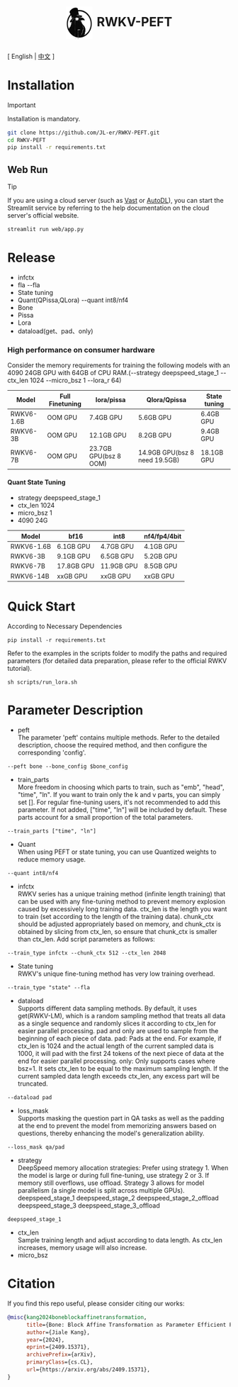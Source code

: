 
<h1 align="center">
  <p><img src="assert/logo.jpg" alt="RWKV-PEFT" width="60px"  style="vertical-align: middle; margin-right: 10px;"/>RWKV-PEFT</p>
</h1>

\[ English | [中文](README_zh.md) \]
# Installation

> [!IMPORTANT]
> Installation is mandatory.

```bash
git clone https://github.com/JL-er/RWKV-PEFT.git
cd RWKV-PEFT
pip install -r requirements.txt
```

## Web Run
> [!TIP]
> If you are using a cloud server (such as [Vast](https://vast.ai/) or [AutoDL](https://www.autodl.com/)), you can start the Streamlit service by referring to the help documentation on the cloud server's official website.

```bash
streamlit run web/app.py
```

# Release
- infctx
- fla --fla
- State tuning
- Quant(QPissa,QLora) --quant int8/nf4
- Bone
- Pissa
- Lora
- dataload(get、pad、only)
### High performance on consumer hardware

Consider the memory requirements for training the following models with an 4090 24GB GPU with 64GB of CPU RAM.(--strategy deepspeed_stage_1 --ctx_len 1024 --micro_bsz 1 --lora_r 64)

|   Model         | Full Finetuning | lora/pissa  | Qlora/Qpissa | State tuning |
| --------- | ---- | ---- | ---- | ---- |
| RWKV6-1.6B | OOM GPU | 7.4GB GPU | 5.6GB GPU | 6.4GB GPU |
| RWKV6-3B | OOM GPU | 12.1GB GPU | 8.2GB GPU | 9.4GB GPU |
| RWKV6-7B | OOM GPU | 23.7GB GPU(bsz 8 OOM) | 14.9GB GPU(bsz 8 need 19.5GB) | 18.1GB GPU |
#### Quant State Tuning
- strategy deepspeed_stage_1
- ctx_len 1024
- micro_bsz 1
- 4090 24G

|   Model         | bf16 | int8  | nf4/fp4/4bit |
| --------- | ---- | ---- | ---- |
| RWKV6-1.6B | 6.1GB GPU | 4.7GB GPU | 4.1GB GPU |
| RWKV6-3B | 9.1GB GPU | 6.5GB GPU | 5.2GB GPU |
| RWKV6-7B | 17.8GB GPU | 11.9GB GPU | 8.5GB GPU |
| RWKV6-14B | xxGB GPU | xxGB GPU | xxGB GPU |
# Quick Start
According to Necessary Dependencies
```
pip install -r requirements.txt
```
Refer to the examples in the scripts folder to modify the paths and required parameters (for detailed data preparation, please refer to the official RWKV tutorial).
```
sh scripts/run_lora.sh
```
# Parameter Description
- peft  
The parameter 'peft' contains multiple methods. Refer to the detailed description, choose the required method, and then configure the corresponding 'config'.
```
--peft bone --bone_config $bone_config
```
- train_parts  
More freedom in choosing which parts to train, such as "emb", "head", "time", "ln". If you want to train only the k and v parts, you can simply set [].
For regular fine-tuning users, it's not recommended to add this parameter. If not added, ["time", "ln"] will be included by default. These parts account for a small proportion of the total parameters.
```
--train_parts ["time", "ln"]
```
- Quant  
When using PEFT or state tuning, you can use Quantized weights to reduce memory usage.
```
--quant int8/nf4
```
- infctx  
RWKV series has a unique training method (infinite length training) that can be used with any fine-tuning method to prevent memory explosion caused by excessively long training data.
ctx_len is the length you want to train (set according to the length of the training data).
chunk_ctx should be adjusted appropriately based on memory, and chunk_ctx is obtained by slicing from ctx_len, so ensure that chunk_ctx is smaller than ctx_len.
Add script parameters as follows:
```
--train_type infctx --chunk_ctx 512 --ctx_len 2048
```
- State tuning  
RWKV's unique fine-tuning method has very low training overhead.
```
--train_type "state" --fla
```
- dataload  
Supports different data sampling methods. By default, it uses get(RWKV-LM), which is a random sampling method that treats all data as a single sequence and randomly slices it according to ctx_len for easier parallel processing.
pad and only are used to sample from the beginning of each piece of data.
pad: Pads at the end. For example, if ctx_len is 1024 and the actual length of the current sampled data is 1000, it will pad with the first 24 tokens of the next piece of data at the end for easier parallel processing.
only: Only supports cases where bsz=1. It sets ctx_len to be equal to the maximum sampling length. If the current sampled data length exceeds ctx_len, any excess part will be truncated.
```
--dataload pad
```
- loss_mask  
Supports masking the question part in QA tasks as well as the padding at the end to prevent the model from memorizing answers based on questions, thereby enhancing the model's generalization ability.
```
--loss_mask qa/pad
```
- strategy  
DeepSpeed memory allocation strategies:
Prefer using strategy 1.
When the model is large or during full fine-tuning, use strategy 2 or 3.
If memory still overflows, use offload.
Strategy 3 allows for model parallelism (a single model is split across multiple GPUs).
deepspeed_stage_1
deepspeed_stage_2
deepspeed_stage_2_offload
deepspeed_stage_3
deepspeed_stage_3_offload
```
deepspeed_stage_1
```
- ctx_len  
Sample training length and adjust according to data length. As ctx_len increases, memory usage will also increase.
- micro_bsz  

# Citation
If you find this repo useful, please consider citing our works:
```bib
@misc{kang2024boneblockaffinetransformation,
      title={Bone: Block Affine Transformation as Parameter Efficient Fine-tuning Methods for Large Language Models}, 
      author={Jiale Kang},
      year={2024},
      eprint={2409.15371},
      archivePrefix={arXiv},
      primaryClass={cs.CL},
      url={https://arxiv.org/abs/2409.15371}, 
}
